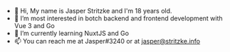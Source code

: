 - 👋 Hi, My name is Jasper Stritzke and I'm 18 years old.
- 👀 I’m most interested in botch backend and frontend development with Vue 3 and Go
- 🌱 I’m currently learning NuxtJS and Go
- 📫 You can reach me at Jasper#3240 or at jasper@stritzke.info

<!---
JasperStritzke/JasperStritzke is a ✨ special ✨ repository because its `README.md` (this file) appears on your GitHub profile.
You can click the Preview link to take a look at your changes.
--->
